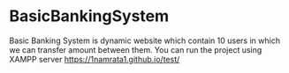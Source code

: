 # BasicBankingSystem
Basic Banking System is dynamic website which contain 10 users in which we can transfer amount between them. You can run the project using XAMPP server
 https://1namrata1.github.io/test/

